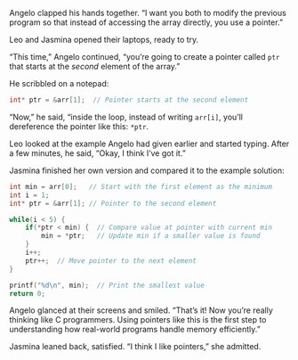 

Angelo clapped his hands together. “I want you both to modify the previous program so that instead of accessing the array directly, you use a pointer.”

Leo and Jasmina opened their laptops, ready to try.

“This time,” Angelo continued, “you’re going to create a pointer called `ptr` that starts at the *second* element of the array.”

He scribbled on a notepad:

```c
int* ptr = &arr[1];  // Pointer starts at the second element
```

“Now,” he said, “inside the loop, instead of writing `arr[i]`, you’ll dereference the pointer like this: `*ptr`.

Leo looked at the example Angelo had given earlier and started typing. After a few minutes, he said, “Okay, I think I’ve got it.”

Jasmina finished her own version and compared it to the example solution:

```c
int min = arr[0];   // Start with the first element as the minimum
int i = 1;
int* ptr = &arr[1]; // Pointer to the second element

while(i < 5) {
    if(*ptr < min) {  // Compare value at pointer with current min
        min = *ptr;   // Update min if a smaller value is found
    }
    i++;
    ptr++;  // Move pointer to the next element
}

printf("%d\n", min);  // Print the smallest value
return 0;
```

Angelo glanced at their screens and smiled. “That’s it! Now you’re really thinking like C programmers. Using pointers like this is the first step to understanding how real-world programs handle memory efficiently.”

Jasmina leaned back, satisfied. “I think I like pointers,” she admitted.

